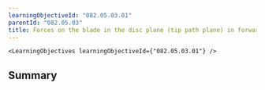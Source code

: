 ```yaml
---
learningObjectiveId: "082.05.03.01"
parentId: "082.05.03"
title: Forces on the blade in the disc plane (tip path plane) in forward flight
---
```


```tsx eval
<LearningObjectives learningObjectiveId={"082.05.03.01"} />
```

## Summary
